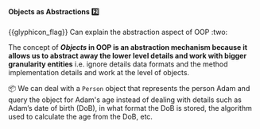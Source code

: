 <div id="title">

#### Objects as Abstractions :two:

<span id="prereqs"></span>

</div>
<span id="outcomes">{{glyphicon_flag}} Can explain the abstraction aspect of OOP :two:</span>

<div id="body">

The concept of **_Objects_ in OOP is an abstraction mechanism because it allows us to abstract away the lower level details and work with bigger granularity entities** i.e. ignore details data formats and the method implementation details and work at the level of objects.

<tip-box>

:package: We can deal with a `Person` object that represents the person Adam and query the object for Adam's age instead of dealing with details such as Adam’s date of birth (DoB), in what format the DoB is stored, the algorithm used to calculate the age from the DoB, etc.

</tip-box>

</div>

<div id="extras">
</div>